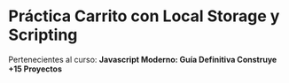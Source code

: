 # Práctica Carrito con Local Storage y Scripting
Pertenecientes al curso: **Javascript Moderno: Guía Definitiva Construye +15 Proyectos**
